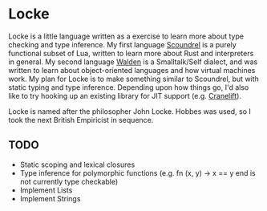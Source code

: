 Locke
======

Locke is a little language written as a exercise to learn more about type
checking and type inference. My first language
[Scoundrel](https://github.com/dminor/scoundrel) is a purely functional
subset of Lua, written to learn more about Rust and interpreters in general.
My second language [Walden](https://github.com/dminor/walden) is a
Smalltalk/Self dialect, and was written to learn about object-oriented
languages and how virtual machines work. My plan for Locke is to make
something similar to Scoundrel, but with static typing and type inference.
Depending upon how things go, I'd also like to try hooking up an existing
library for JIT support (e.g.
[Cranelift](https://github.com/CraneStation/cranelift)).

Locke is named after the philosopher John Locke. Hobbes was used, so I took
the next British Empiricist in sequence.

TODO
----
* Static scoping and lexical closures
* Type inference for polymorphic functions (e.g. fn (x, y) -> x == y end is not currently type checkable)
* Implement Lists
* Implement Strings
